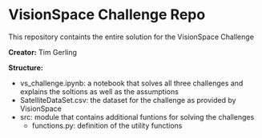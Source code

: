 # VisionSpace Challenge Repo

This repository containts the entire solution for the VisionSpace Challenge

**Creator:** Tim Gerling

**Structure:**
- vs_challenge.ipynb: a notebook that solves all three challenges and explains the soltions as well as the assumptions
- SatelliteDataSet.csv: the dataset for the challenge as provided by VisionSpace
- src: module that contains additional funtions for solving the challenges
    - functions.py: definition of the utility functions 